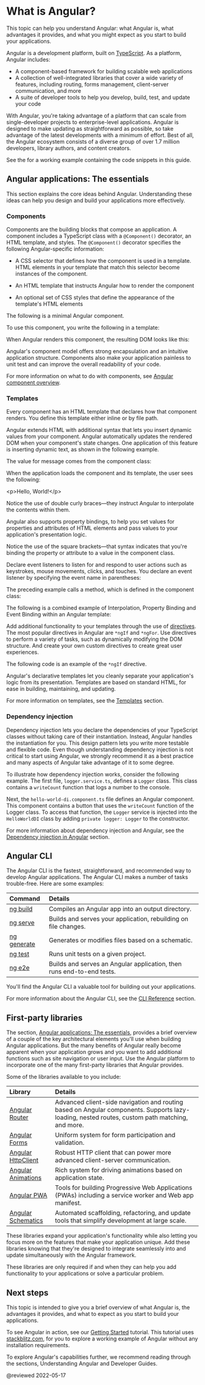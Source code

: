 # What is Angular?

This topic can help you understand Angular: what Angular is, what advantages it provides, and what you might expect as you start to build your applications.

Angular is a development platform, built on [TypeScript](https://www.typescriptlang.org).
As a platform, Angular includes:

*   A component-based framework for building scalable web applications
*   A collection of well-integrated libraries that cover a wide variety of features, including routing, forms management, client-server communication, and more
*   A suite of developer tools to help you develop, build, test, and update your code

With Angular, you're taking advantage of a platform that can scale from single-developer projects to enterprise-level applications.
Angular is designed to make updating as straightforward as possible, so take advantage of the latest developments with a minimum of effort.
Best of all, the Angular ecosystem consists of a diverse group of over 1.7 million developers, library authors, and content creators.

<div class="alert is-helpful">

See the <live-example name="what-is-angular"></live-example> for a working example containing the code snippets in this guide.

</div>

<a id="essentials"></a>

## Angular applications: The essentials

This section explains the core ideas behind Angular.
Understanding these ideas can help you design and build your applications more effectively.

<a id="components"></a>

### Components

Components are the building blocks that compose an application.
A component includes a TypeScript class with a `@Component()` decorator, an HTML template, and styles.
The `@Component()` decorator specifies the following Angular-specific information:

*   A CSS selector that defines how the component is used in a template.
    HTML elements in your template that match this selector become instances of the component.

*   An HTML template that instructs Angular how to render the component
*   An optional set of CSS styles that define the appearance of the template's HTML elements

The following is a minimal Angular component.

<code-example format="typescript" language="typescript" path="what-is-angular/src/app/hello-world/hello-world.component.ts"></code-example>

To use this component, you write the following in a template:

<code-example format="html" language="html" path="what-is-angular/src/app/app.component.html" region="hello-world-selector"></code-example>

When Angular renders this component, the resulting DOM looks like this:

<code-example format="html" language="html" path="what-is-angular/src/app/hello-world-example.html"></code-example>

Angular's component model offers strong encapsulation and an intuitive application structure.
Components also make your application painless to unit test and can improve the overall readability of your code.

For more information on what to do with components, see [Angular component overview][AioGuideComponentComponentOverview].

<a id="templates"></a>

### Templates

Every component has an HTML template that declares how that component renders.
You define this template either inline or by file path.

Angular extends HTML with additional syntax that lets you insert dynamic values from your component.
Angular automatically updates the rendered DOM when your component's state changes.
One application of this feature is inserting dynamic text, as shown in the following example.

<code-example format="html" language="html" path="what-is-angular/src/app/hello-world-interpolation/hello-world-interpolation.component.html" region="say-hello"></code-example>

The value for message comes from the component class:

<code-example format="typescript" language="typescript" path="what-is-angular/src/app/hello-world-interpolation/hello-world-interpolation.component.ts"></code-example>

When the application loads the component and its template, the user sees the following:

<code-example format="shell" language="html">

&lt;p&gt;Hello, World!&lt;/p&gt;

</code-example>

Notice the use of double curly braces—they instruct Angular to interpolate the contents within them.

Angular also supports property bindings, to help you set values for properties and attributes of HTML elements and pass values to your application's presentation logic.

<code-example format="html" language="html" path="what-is-angular/src/app/hello-world-bindings/hello-world-bindings.component.html" region="bindings"></code-example>

Notice the use of the square brackets—that syntax indicates that you're binding the property or attribute to a value in the component class.

Declare event listeners to listen for and respond to user actions such as keystrokes, mouse movements, clicks, and touches.
You declare an event listener by specifying the event name in parentheses:

<code-example format="html" language="html" path="what-is-angular/src/app/hello-world-bindings/hello-world-bindings.component.html" region="event-binding"></code-example>

The preceding example calls a method, which is defined in the component class:

<code-example format="typescript" language="typescript" path="what-is-angular/src/app/hello-world-bindings/hello-world-bindings.component.ts" region="method"></code-example>

The following is a combined example of Interpolation, Property Binding and Event Binding within an Angular template:

<code-tabs linenums="true">
    <code-pane header="hello-world-bindings.component.ts" path="what-is-angular/src/app/hello-world-bindings/hello-world-bindings.component.ts"></code-pane>
    <code-pane header="hello-world-bindings.component.html" path="what-is-angular/src/app/hello-world-bindings/hello-world-bindings.component.html"></code-pane>
</code-tabs>

Add additional functionality to your templates through the use of [directives](guide/built-in-directives).
The most popular directives in Angular are `*ngIf` and `*ngFor`.
Use directives to perform a variety of tasks, such as dynamically modifying the DOM structure.
And create your own custom directives to create great user experiences.

The following code is an example of the `*ngIf` directive.

<code-tabs linenums="true">
  <code-pane header="hello-world-ngif.component.ts" path="what-is-angular/src/app/hello-world-ngif/hello-world-ngif.component.ts"></code-pane>
  <code-pane header="hello-world-ngif.component.html" path="what-is-angular/src/app/hello-world-ngif/hello-world-ngif.component.html"></code-pane>
</code-tabs>

Angular's declarative templates let you cleanly separate your application's logic from its presentation.
Templates are based on standard HTML, for ease in building, maintaining, and updating.

For more information on templates, see the [Templates](guide/template-syntax) section.

<a id="di"></a>

### Dependency injection

Dependency injection lets you declare the dependencies of your TypeScript classes without taking care of their instantiation.
Instead, Angular handles the instantiation for you.
This design pattern lets you write more testable and flexible code.
Even though understanding dependency injection is not critical to start using Angular, we strongly recommend it as a best practice and many aspects of Angular take advantage of it to some degree.

To illustrate how dependency injection works, consider the following example.
The first file, `logger.service.ts`, defines a `Logger` class.
This class contains a `writeCount` function that logs a number to the console.

<code-example format="typescript" language="typescript" path="what-is-angular/src/app/logger.service.ts"></code-example>

Next, the `hello-world-di.component.ts` file defines an Angular component.
This component contains a button that uses the `writeCount` function of the Logger class.
To access that function, the `Logger` service is injected into the `HelloWorldDI` class by adding `private logger: Logger` to the constructor.

<code-example format="typescript" language="typescript" path="what-is-angular/src/app/hello-world-di/hello-world-di.component.ts"></code-example>

For more information about dependency injection and Angular, see the [Dependency injection in Angular](guide/dependency-injection) section.

<a id="cli"></a>

## Angular CLI

The Angular CLI is the fastest, straightforward, and recommended way to develop Angular applications.
The Angular CLI makes a number of tasks trouble-free.
Here are some examples:

| Command                     | Details |
|:---                         |:---     |
| [ng build](cli/build)       | Compiles an Angular app into an output directory.                     |
| [ng serve](cli/serve)       | Builds and serves your application, rebuilding on file changes.       |
| [ng generate](cli/generate) | Generates or modifies files based on a schematic.                     |
| [ng test](cli/test)         | Runs unit tests on a given project.                                   |
| [ng e2e](cli/e2e)           | Builds and serves an Angular application, then runs end-to-end tests. |

You'll find the Angular CLI a valuable tool for building out your applications.

For more information about the Angular CLI, see the [CLI Reference](cli) section.

<a id="1p-libraries"></a>

## First-party libraries

The section, [Angular applications: The essentials](#essentials), provides a brief overview of a couple of the key architectural elements you'll use when building Angular applications.
But the many benefits of Angular really become apparent when your application grows and you want to add additional functions such as site navigation or user input.
Use the Angular platform to incorporate one of the many first-party libraries that Angular provides.

Some of the libraries available to you include:

| Library                                   | Details |
|:---                                       |:---     |
| [Angular Router](guide/router)            | Advanced client-side navigation and routing based on Angular components. Supports lazy-loading, nested routes, custom path matching, and more. |
| [Angular Forms](guide/forms-overview)     | Uniform system for form participation and validation.                                                                                          |
| [Angular HttpClient](guide/http)          | Robust HTTP client that can power more advanced client-server communication.                                                                   |
| [Angular Animations](guide/animations)    | Rich system for driving animations based on application state.                                                                                 |
| [Angular PWA](guide/service-worker-intro) | Tools for building Progressive Web Applications \(PWAs\) including a service worker and Web app manifest.                                      |
| [Angular Schematics](guide/schematics)    | Automated scaffolding, refactoring, and update tools that simplify development at large scale.                                                 |

These libraries expand your application's functionality while also letting you focus more on the features that make your application unique.
Add these libraries knowing that they're designed to integrate seamlessly into and update simultaneously with the Angular framework.

These libraries are only required if and when they can help you add functionality to your applications or solve a particular problem.

## Next steps

This topic is intended to give you a brief overview of what Angular is, the advantages it provides, and what to expect as you start to build your applications.

To see Angular in action, see our [Getting Started](start) tutorial.
This tutorial uses [stackblitz.com](https://stackblitz.com), for you to explore a working example of Angular without any installation requirements.

To explore Angular's capabilities further, we recommend reading through the sections, Understanding Angular and Developer Guides.

<!-- links -->

[AioGuideComponentComponentOverview]: guide/component/component-overview "Understand Angular components | Angular"

<!-- external links -->

<!-- end links -->

@reviewed 2022-05-17

